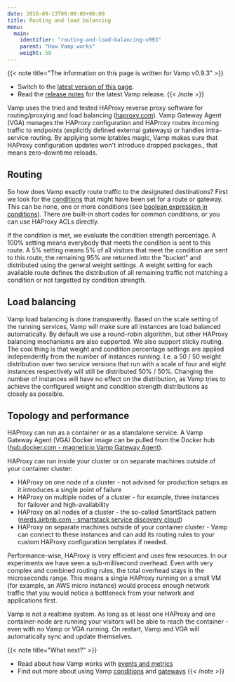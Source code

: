 ```yaml
---
date: 2016-09-13T09:00:00+00:00
title: Routing and load balancing
menu:
  main:
    identifier: "routing-and-load-balancing-v093"
    parent: "How Vamp works"
    weight: 50
---
```


{{< note title="The information on this page is written for Vamp v0.9.3" >}}

* Switch to the [latest version of this page](/documentation/how-vamp-works/routing-and-load-balancing).
* Read the [release notes](/documentation/release-notes/latest) for the latest Vamp release.
{{< /note >}}

Vamp uses the tried and tested HAProxy reverse proxy software for routing/proxying and load balancing ([haproxy.com](https://www.haproxy.com)). Vamp Gateway Agent (VGA) manages the HAProxy configuration and HAProxy routes incoming traffic to endpoints (explicitly defined external gateways) or handles intra-service routing. By applying some iptables magic, Vamp makes sure that HAProxy configuration updates won't introduce dropped packages., that means zero-downtime reloads.  

## Routing

So how does Vamp exactly route traffic to the designated destinations? First we look for the [conditions](/documentation/using-vamp/v0.9.3/conditions/) that might have been set for a route or gateway. This can be none, one or more conditions (see [boolean expression in conditions](/documentation/using-vamp/v0.9.3/conditions/#boolean-expression-in-conditions)). There are built-in short codes for common conditions, or you can use HAProxy ACLs directly.

If the condition is met, we evaluate the condition strength percentage. A 100% setting means everybody that meets the condition is sent to this route. A 5% setting means 5% of all visitors that meet the condition are sent to this route, the remaining 95% are returned into the "bucket" and distributed using the general weight settings. A weight setting for each available route defines the distribution of all remaining traffic not matching a condition or not targetted by condition strength.

## Load balancing

Vamp load balancing is done transparently. Based on the scale setting of the running services, Vamp will make sure all instances are load balanced automatically. By default we use a round-robin algorithm, but other HAProxy balancing mechanisms are also supported. We also support sticky routing. The cool thing is that weight and condition percentage settings are applied independently from the number of instances running. I.e. a 50 / 50 weight distribution over two service versions that run with a scale of four and eight instances respectively will still be distributed 50% / 50%. Changing the number of instances will have no effect on the distribution, as Vamp tries to achieve the configured weight and condition strength distributions as closely as possible.


## Topology and performance

HAProxy can run as a container or as a standalone service. A Vamp Gateway Agent (VGA) Docker image can be pulled from the Docker hub ([hub.docker.com - magneticio Vamp Gateway Agent](https://hub.docker.com/r/magneticio/vamp-gateway-agent/)).

HAProxy can run inside your cluster or on separate machines outside of your container cluster:

* HAProxy on one node of a cluster - not advised for production setups as it introduces a single point of failure
* HAProxy on multiple nodes of a cluster - for example, three instances for failover and high-availability 
* HAProxy on all nodes of a cluster - the so-called SmartStack pattern ([nerds.airbnb.com - smartstack service discovery cloud](http://nerds.airbnb.com/smartstack-service-discovery-cloud/)) 
* HAProxy on separate machines outside of your container cluster - Vamp can connect to these instances and can add its routing rules to your custom HAProxy configuration templates if needed.

Performance-wise, HAProxy is very efficient and uses few resources. In our experiments we have seen a sub-millisecond overhead. Even with very complex and combined routing rules, the total overhead stays in the microseconds range. This means a single HAProxy running on a small VM (for example, an AWS micro instance) would process enough network traffic that you would notice a bottleneck from your network and applications first.

Vamp is not a realtime system. As long as at least one HAProxy and one container-node are running your visitors will be able to reach the container - even with no Vamp or VGA running. On restart, Vamp and VGA will automatically sync and update themselves. 

{{< note title="What next?" >}}
* Read about how Vamp works with [events and metrics](/documentation/how-vamp-works/v0.9.3/events-and-metrics)
* Find out more about using Vamp [conditions](/documentation/using-vamp/v0.9.3/conditions) and [gateways](/documentation/using-vamp/v0.9.3/gateways)
{{< /note >}}
